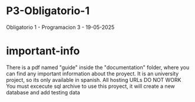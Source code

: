 # P3-Obligatorio-1
Obligatorio 1 - Programacion 3 - 19-05-2025
# important-info
There is a pdf named "guide" inside the "documentation" folder, where you can find any important information about the proyect.
It is an university project, so its only available in spanish.
All hosting URLs DO NOT WORK
You must excecute sql archive to use this proyect, it will create a new database and add testing data